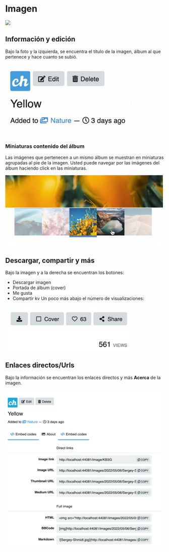 # Imagen

<img class="media-screen" src="../../src/manual/explorer/explorer/img-info.png" width="800"/>

## Información y edición

Bajo la foto y la izquierda, se encuentra el título de la imagen, álbum al que pertenece y hace cuanto se subió.

<img class="media-screen" src="../../src/manual/explorer/explorer/edit-del.png" width="400"/>

### Miniaturas contenido del álbum

Las imágenes que pertenecen a un mismo álbum se muestran en miniaturas agrupadas al pie de la imagen. Usted puede navegar por las imágenes del álbum haciendo click en las miniaturas.

<img class="media-screen" src="../../src/manual/explorer/explorer/imgs-album.png" width="500"/>

## Descargar, compartir y más

Bajo la imagen y a la derecha se encuentran los botones:

* Descargar imagen
* Portada de álbum (cover)
* Me gusta
* Compartir
kv
Un poco más abajo el número de visualizaciones:

<img class="media-screen" src="../../src/manual/explorer/explorer/botones.png" width="400"/>

## Enlaces directos/Urls

Bajo la información se encuentran los enlaces directos y más **Acerca** de la imagen.

<img class="media-screen" src="../../src/manual/explorer/explorer/url.png" width="600"/>
